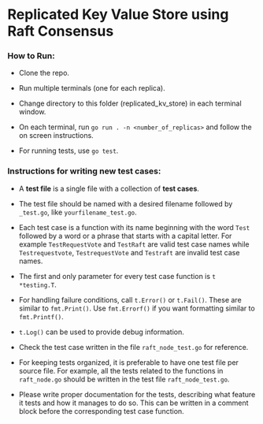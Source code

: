 # Replicated Key Value Store using Raft Consensus

### How to Run:

- Clone the repo.

- Run multiple terminals (one for each replica).

- Change directory to this folder (replicated_kv_store) in each terminal window.

- On each terminal, run ```go run . -n <number_of_replicas>``` and follow the on screen instructions.

- For running tests, use ```go test```.

### Instructions for writing new test cases:

- A **test file** is a single file with a collection of **test cases**.

- The test file should be named with a desired filename followed by `_test.go`, like `yourfilename_test.go`.

- Each test case is a function with its name beginning with the word `Test` followed by a word or a phrase that starts with a capital letter. For example `TestRequestVote` and `TestRaft` are valid test case names while `Testrequestvote`, `TestrequestVote` and `Testraft` are invalid test case names.

- The first and only parameter for every test case function is `t *testing.T`.

- For handling failure conditions, call `t.Error()` or `t.Fail()`. These are similar to `fmt.Print()`. Use `fmt.Errorf()` if you want formatting similar to `fmt.Printf()`.

- `t.Log()` can be used to provide debug information.

- Check the test case written in the file `raft_node_test.go` for reference.

- For keeping tests organized, it is preferable to have one test file per source file. For example, all the tests related to the functions in `raft_node.go` should be written in the test file `raft_node_test.go`.

- Please write proper documentation for the tests, describing what feature it tests and how it manages to do so. This can be written in a comment block before the corresponding test case function.